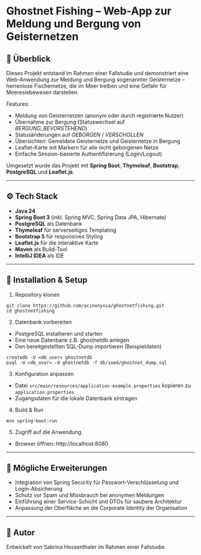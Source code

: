 # Ghostnet Fishing – Web-App zur Meldung und Bergung von Geisternetzen

## 🌊 Überblick

Dieses Projekt entstand im Rahmen einer Fallstudie und demonstriert eine Web-Anwendung zur Meldung und Bergung sogenannter Geisternetze – herrenlose Fischernetze, die im Meer treiben und eine Gefahr für Meereslebewesen darstellen.

Features:

- Meldung von Geisternetzen (anonym oder durch registrierte Nutzer)
- Übernahme zur Bergung (Statuswechsel auf *BERGUNG_BEVORSTEHEND*)
- Statusänderungen auf *GEBORGEN* / *VERSCHOLLEN*
- Übersichten: Gemeldete Geisternetze und Geisternetze in Bergung
- Leaflet-Karte mit Markern für alle nicht geborgenen Netze
- Einfache Session-basierte Authentifizierung (Login/Logout)

Umgesetzt wurde das Projekt mit **Spring Boot**, **Thymeleaf**, **Bootstrap**, **PostgreSQL** und **Leaflet.js**.

---

## ⚙️ Tech Stack

- **Java 24**
- **Spring Boot 3** (inkl. Spring MVC, Spring Data JPA, Hibernate)
- **PostgreSQL** als Datenbank
- **Thymeleaf** für serverseitiges Templating
- **Bootstrap 5** für responsives Styling
- **Leaflet.js** für die interaktive Karte
- **Maven** als Build-Tool
- **IntelliJ IDEA** als IDE

---

## 🚀 Installation & Setup

1. Repository klonen

```
git clone https://github.com/acinonyxia/ghostnetfishing.git
cd ghostnetfishing
```

2. Datenbank vorbereiten

- PostgreSQL installieren und starten
- Eine neue Datenbank z.B. ghostnetdb anlegen
- Den bereitgestellten SQL-Dump importieren (Beispieldaten)

```
createdb -U <db_user> ghostnetdb
psql -U <db_user> -d ghostnetdb -f db/seed/ghostnet_dump.sql
```

3. Konfiguration anpassen

- Datei `src/main/resources/application-example.properties` kopieren zu `application.properties`
- Zugangsdaten für die lokale Datenbank eintragen

4. Build & Run

```
mvn spring-boot:run
```

5. Zugriff auf die Anwendung

- Browser öffnen: http://localhost:8080

---

## 🔮 Mögliche Erweiterungen

- Integration von Spring Security für Passwort-Verschlüsselung und Login-Absicherung
- Schutz vor Spam und Missbrauch bei anonymen Meldungen
- Einführung einer Service-Schicht und DTOs für saubere Architektur
- Anpassung der Oberfläche an die Corporate Identity der Organisation

---

## 👤 Autor

Entwickelt von Sabrina Hessenthaler im Rahmen einer Fallstudie.
